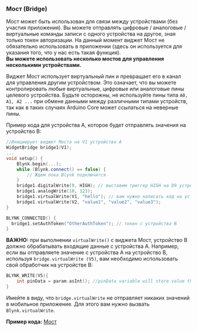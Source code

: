 
### Мост (Bridge)

Мост может быть использован для связи между устройствами (без участия приложения). Вы можете отправлять цифровые / аналоговые / виртуальные команды записи с одного устройства на другое, зная только токен авторизации. На данный момент виджет Мост не обязательно использовать в приложении (здесь он используется для указания того, что у нас есть такая функция).  
**Вы можете использовать несколько мостов для управления несколькими устройствами.**

Виджет Мост использует виртуальный пин и превращает его в канал для управления другим устройством. Это означает, что вы можете контролировать любые виртуальные, цифровые или аналоговые пины целевого устройства. Будьте осторожны, не используйте пины типа ```A0, A1, A2 ...``` при обмене данными между различными типами устройств, так как в таких случаях Arduino Core может ссылаться на неверные пины.

Пример кода для устройства A, которое будет отправлять значения на устройство B:
```cpp
//Инициирует виджет Моста на V1 устройства A
WidgetBridge bridge1(V1);
...
void setup() {
    Blynk.begin(...);
    while (Blynk.connect() == false) {
        // Ждем пока Blynk подключится
    }
    bridge1.digitalWrite(9, HIGH); // выставим триггер HIGH на D9 устройства B. Код на устройстве B не требуется
    bridge1.analogWrite(10, 123);
    bridge1.virtualWrite(V1, "hello"); // вам нужно написать код на устройстве B, чтобы получить это значение. См. ниже
    bridge1.virtualWrite(V2, "value1", "value2", "value3");
}

BLYNK_CONNECTED() {
  bridge1.setAuthToken("OtherAuthToken"); // токен с устройства B
}
```

**ВАЖНО:** при выполнении ```virtualWrite()``` с виджета Мост, устройство B должно обрабатывать входящие данные с устройства A. 
Например, если вы отправляете значение с устройства A на устройство B, используя ```bridge.virtualWrite (V5)```, вам необходимо использовать свой обработчик на устройстве B:

```cpp
BLYNK_WRITE(V5){
    int pinData = param.asInt(); //pinData variable will store value that came via Bridge
}
```

Имейте в виду, что ```bridge.virtualWrite``` не отправляет никаких значений в мобильное приложение. Для этого вам нужно вызвать ```Blynk.virtualWrite```. 

**Пример кода:** [Мост](https://github.com/blynkkk/blynk-library/blob/master/examples/Widgets/Bridge/Bridge.ino)
